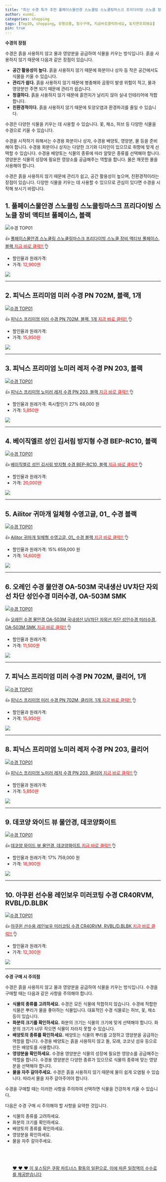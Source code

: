 ```yaml
---
title: "최신 수경 특가 추천 풀페이스물안경 스노쿨링 스노쿨링마스크 프리다이빙 스노클 장비 액티브 풀페이스, 블랙 비교 장점"
author: eunmi.
categories: shopping
tags: [Top10, shopping, 유행상품, 필수구매, 지금바로클릭하세요, 놓치면후회해요]
pin: true
---
```

**수경의 장점**

수경은 흙을 사용하지 않고 물과 영양분을 공급하여 식물을 키우는 방식입니다. 흙을 사용하지 않기 때문에 다음과 같은 장점이 있습니다.

* **공간 활용성이 높다.** 흙을 사용하지 않기 때문에 화분이나 상자 등 작은 공간에서도 식물을 키울 수 있습니다.
* **관리가 쉽다.** 흙을 사용하지 않기 때문에 병충해와 곰팡이 발생 위험이 적고, 물과 영양분만 주면 되기 때문에 관리가 쉽습니다.
* **청결하다.** 흙을 사용하지 않기 때문에 흙먼지가 날리지 않아 실내 인테리어에 적합합니다.
* **친환경적이다.** 흙을 사용하지 않기 때문에 토양오염과 환경파괴를 줄일 수 있습니다.

수경은 다양한 식물을 키우는 데 사용할 수 있습니다. 꽃, 채소, 허브 등 다양한 식물을 수경으로 키울 수 있습니다.

수경을 시작하기 위해서는 수경용 화분이나 상자, 수경용 배양토, 영양분, 물 등을 준비해야 합니다. 수경용 화분이나 상자는 다양한 크기와 디자인이 있으므로 취향에 맞게 선택할 수 있습니다. 수경용 배양토는 식물의 종류에 따라 알맞은 종류를 선택해야 합니다. 영양분은 식물의 성장에 필요한 영양소를 공급해주는 역할을 합니다. 물은 깨끗한 물을 사용해야 합니다.

수경은 흙을 사용하지 않기 때문에 관리가 쉽고, 공간 활용성이 높으며, 친환경적이라는 장점이 있습니다. 다양한 식물을 키우는 데 사용할 수 있으므로 관심이 있다면 수경을 시작해 보시기 바랍니다.

   

## 1. 풀페이스물안경 스노쿨링 스노쿨링마스크 프리다이빙 스노클 장비 액티브 풀페이스, 블랙

![수경 TOP01](https://thumbnail6.coupangcdn.com/thumbnails/remote/230x230ex/image/vendor_inventory/c64b/99ca102452a4fa8575b873dc8c2ff2c3882d2ec451b12bcf1e09580af42a.JPG)


👍 [풀페이스물안경 스노쿨링 스노쿨링마스크 프리다이빙 스노클 장비 액티브 풀페이스, 블랙 <font color=red> 지금 바로 클릭!! </font> ](https://link.coupang.com/re/AFFSDP?lptag=AF3617701&subid=GithubCoopas&pageKey=7439617156&traceid=V0-153&itemId=19342759467&vendorItemId=86509340487) 👌 


- 할인율과 원래가격: 
- 가격: <span style='color:red'>12,900원</span>

[![](/discount_price.png)](https://link.coupang.com/re/AFFSDP?lptag=AF3617701&subid=GithubCoopas&pageKey=7439617156&traceid=V0-153&itemId=19342759467&vendorItemId=86509340487)

---


   

## 2. 피닉스 프리미엄 미러 수경 PN 702M, 블랙, 1개

[![수경 TOP01](https://thumbnail9.coupangcdn.com/thumbnails/remote/230x230ex/image/retail/images/108406060288920-b568c6e7-f6d1-4a5a-995a-549372b0c026.jpg)](https://link.coupang.com/re/AFFSDP?lptag=AF3617701&subid=GithubCoopas&pageKey=27471710&traceid=V0-153&itemId=105730084&vendorItemId=3203260513)


👍 [피닉스 프리미엄 미러 수경 PN 702M, 블랙, 1개 <font color=red> 지금 바로 클릭!! </font> ](https://link.coupang.com/re/AFFSDP?lptag=AF3617701&subid=GithubCoopas&pageKey=27471710&traceid=V0-153&itemId=105730084&vendorItemId=3203260513) 👌 


- 할인율과 원래가격: 
- 가격: <span style='color:red'>15,950원</span>

[![](/discount_price.png)](https://link.coupang.com/re/AFFSDP?lptag=AF3617701&subid=GithubCoopas&pageKey=27471710&traceid=V0-153&itemId=105730084&vendorItemId=3203260513)

---


   

## 3. 피닉스 프리미엄 노미러 레저 수경 PN 203, 블랙

[![수경 TOP01](https://thumbnail10.coupangcdn.com/thumbnails/remote/230x230ex/image/retail/images/97350347042576-0f19d09a-d0e2-4213-a143-3ad0c9fbbf37.jpg)](https://link.coupang.com/re/AFFSDP?lptag=AF3617701&subid=GithubCoopas&pageKey=27471776&traceid=V0-153&itemId=105730265&vendorItemId=3203260693)


👍 [피닉스 프리미엄 노미러 레저 수경 PN 203, 블랙 <font color=red> 지금 바로 클릭!! </font> ](https://link.coupang.com/re/AFFSDP?lptag=AF3617701&subid=GithubCoopas&pageKey=27471776&traceid=V0-153&itemId=105730265&vendorItemId=3203260693) 👌 


- 할인율과 원래가격: 즉시할인가 27%  68,000   원
- 가격: <span style='color:red'>5,850원</span>

[![](/discount_price.png)](https://link.coupang.com/re/AFFSDP?lptag=AF3617701&subid=GithubCoopas&pageKey=27471776&traceid=V0-153&itemId=105730265&vendorItemId=3203260693)

---


   

## 4. 베이직엘르 성인 김서림 방지형 수경 BEP-RC10, 블랙

[![수경 TOP01](https://thumbnail6.coupangcdn.com/thumbnails/remote/230x230ex/image/retail/images/2018/08/27/13/4/004d468a-98d0-4991-ad7e-2bca90246e46.jpg)](https://link.coupang.com/re/AFFSDP?lptag=AF3617701&subid=GithubCoopas&pageKey=127318976&traceid=V0-153&itemId=375391290&vendorItemId=3909688853)


👍 [베이직엘르 성인 김서림 방지형 수경 BEP-RC10, 블랙 <font color=red> 지금 바로 클릭!! </font> ](https://link.coupang.com/re/AFFSDP?lptag=AF3617701&subid=GithubCoopas&pageKey=127318976&traceid=V0-153&itemId=375391290&vendorItemId=3909688853) 👌 


- 할인율과 원래가격: 
- 가격: <span style='color:red'>20,000원</span>

[![](/discount_price.png)](https://link.coupang.com/re/AFFSDP?lptag=AF3617701&subid=GithubCoopas&pageKey=127318976&traceid=V0-153&itemId=375391290&vendorItemId=3909688853)

---


   

## 5. Ailitor 귀마개 일체형 수영고글, 01_ 수경 블랙

[![수경 TOP01](https://thumbnail7.coupangcdn.com/thumbnails/remote/230x230ex/image/vendor_inventory/5f09/b5f5178eefefcbab06b824e59906c48880a4fbe92cb6bb1bf6554035d63d.jpg)](https://link.coupang.com/re/AFFSDP?lptag=AF3617701&subid=GithubCoopas&pageKey=7313090830&traceid=V0-153&itemId=18739389061&vendorItemId=85913220877)


👍 [Ailitor 귀마개 일체형 수영고글, 01_ 수경 블랙 <font color=red> 지금 바로 클릭!! </font> ](https://link.coupang.com/re/AFFSDP?lptag=AF3617701&subid=GithubCoopas&pageKey=7313090830&traceid=V0-153&itemId=18739389061&vendorItemId=85913220877) 👌 


- 할인율과 원래가격: 15%  659,000   원
- 가격: <span style='color:red'>14,600원</span>

[![](/discount_price.png)](https://link.coupang.com/re/AFFSDP?lptag=AF3617701&subid=GithubCoopas&pageKey=7313090830&traceid=V0-153&itemId=18739389061&vendorItemId=85913220877)

---


   

## 6. 오레인 수경 물안경 OA-503M 국내생산 UV차단 자외선 차단 성인수경 미러수경, OA-503M SMK

[![수경 TOP01](https://thumbnail9.coupangcdn.com/thumbnails/remote/230x230ex/image/vendor_inventory/c6c3/63daa23fbe86ce20c80e0ccb297bb714cc4af8983c7c338d9bfd90cd389f.jpg)](https://link.coupang.com/re/AFFSDP?lptag=AF3617701&subid=GithubCoopas&pageKey=212918391&traceid=V0-153&itemId=643374367&vendorItemId=5106281732)


👍 [오레인 수경 물안경 OA-503M 국내생산 UV차단 자외선 차단 성인수경 미러수경, OA-503M SMK <font color=red> 지금 바로 클릭!! </font> ](https://link.coupang.com/re/AFFSDP?lptag=AF3617701&subid=GithubCoopas&pageKey=212918391&traceid=V0-153&itemId=643374367&vendorItemId=5106281732) 👌 


- 할인율과 원래가격: 
- 가격: <span style='color:red'>11,500원</span>

[![](/discount_price.png)](https://link.coupang.com/re/AFFSDP?lptag=AF3617701&subid=GithubCoopas&pageKey=212918391&traceid=V0-153&itemId=643374367&vendorItemId=5106281732)

---


   

## 7. 피닉스 프리미엄 미러 수경 PN 702M, 클리어, 1개

[![수경 TOP01](https://thumbnail9.coupangcdn.com/thumbnails/remote/230x230ex/image/retail/images/112653564704422-620e4eea-a49f-458c-a61c-921d73282ecb.jpg)](https://link.coupang.com/re/AFFSDP?lptag=AF3617701&subid=GithubCoopas&pageKey=27471710&traceid=V0-153&itemId=105730091&vendorItemId=3203260529)


👍 [피닉스 프리미엄 미러 수경 PN 702M, 클리어, 1개 <font color=red> 지금 바로 클릭!! </font> ](https://link.coupang.com/re/AFFSDP?lptag=AF3617701&subid=GithubCoopas&pageKey=27471710&traceid=V0-153&itemId=105730091&vendorItemId=3203260529) 👌 


- 할인율과 원래가격: 
- 가격: <span style='color:red'>15,950원</span>

[![](/discount_price.png)](https://link.coupang.com/re/AFFSDP?lptag=AF3617701&subid=GithubCoopas&pageKey=27471710&traceid=V0-153&itemId=105730091&vendorItemId=3203260529)

---


   

## 8. 피닉스 프리미엄 노미러 레저 수경 PN 203, 클리어

[![수경 TOP01](https://thumbnail10.coupangcdn.com/thumbnails/remote/230x230ex/image/retail/images/96089955228903-f559dc49-9604-4090-a09a-000836fe6909.jpg)](https://link.coupang.com/re/AFFSDP?lptag=AF3617701&subid=GithubCoopas&pageKey=27471776&traceid=V0-153&itemId=105730271&vendorItemId=3203260698)


👍 [피닉스 프리미엄 노미러 레저 수경 PN 203, 클리어 <font color=red> 지금 바로 클릭!! </font> ](https://link.coupang.com/re/AFFSDP?lptag=AF3617701&subid=GithubCoopas&pageKey=27471776&traceid=V0-153&itemId=105730271&vendorItemId=3203260698) 👌 


- 할인율과 원래가격: 
- 가격: <span style='color:red'>5,850원</span>

[![](/discount_price.png)](https://link.coupang.com/re/AFFSDP?lptag=AF3617701&subid=GithubCoopas&pageKey=27471776&traceid=V0-153&itemId=105730271&vendorItemId=3203260698)

---


   

## 9. 데코양 와이드 뷰 물안경, 데코양화이트

[![수경 TOP01](https://thumbnail9.coupangcdn.com/thumbnails/remote/230x230ex/image/vendor_inventory/b0e5/2fd122dbeb822170b440520084cb0547e08b9829f30d85ad339cca3a7811.jpg)](https://link.coupang.com/re/AFFSDP?lptag=AF3617701&subid=GithubCoopas&pageKey=7415809713&traceid=V0-153&itemId=19225158772&vendorItemId=86341812329)


👍 [데코양 와이드 뷰 물안경, 데코양화이트 <font color=red> 지금 바로 클릭!! </font> ](https://link.coupang.com/re/AFFSDP?lptag=AF3617701&subid=GithubCoopas&pageKey=7415809713&traceid=V0-153&itemId=19225158772&vendorItemId=86341812329) 👌 


- 할인율과 원래가격: 17%  759,000   원
- 가격: <span style='color:red'>18,900원</span>

[![](/discount_price.png)](https://link.coupang.com/re/AFFSDP?lptag=AF3617701&subid=GithubCoopas&pageKey=7415809713&traceid=V0-153&itemId=19225158772&vendorItemId=86341812329)

---


   

## 10. 아쿠윈 선수용 레인보우 미러코팅 수경 CR40RVM, RVBL/D.BLBK

[![수경 TOP01](https://thumbnail9.coupangcdn.com/thumbnails/remote/230x230ex/image/product/image/vendoritem/2019/04/12/3013440839/ce2d0396-9517-44c6-99b0-c5ffdd5fc284.jpg)](https://link.coupang.com/re/AFFSDP?lptag=AF3617701&subid=GithubCoopas&pageKey=2068564&traceid=V0-153&itemId=9328005&vendorItemId=3013440839)


👍 [아쿠윈 선수용 레인보우 미러코팅 수경 CR40RVM, RVBL/D.BLBK <font color=red> 지금 바로 클릭!! </font> ](https://link.coupang.com/re/AFFSDP?lptag=AF3617701&subid=GithubCoopas&pageKey=2068564&traceid=V0-153&itemId=9328005&vendorItemId=3013440839) 👌 


- 할인율과 원래가격: 
- 가격: <span style='color:red'>12,300원</span>

[![](/discount_price.png)](https://link.coupang.com/re/AFFSDP?lptag=AF3617701&subid=GithubCoopas&pageKey=2068564&traceid=V0-153&itemId=9328005&vendorItemId=3013440839)

---
**수경 구매 시 주의점**

수경은 흙을 사용하지 않고 물과 영양분을 공급하여 식물을 키우는 방식입니다. 수경을 구매할 때는 다음과 같은 사항을 주의해야 합니다.

* **식물의 종류를 고려하세요.** 수경은 모든 식물에 적합하지 않습니다. 수경에 적합한 식물은 뿌리가 물을 좋아하는 식물입니다. 대표적인 수경 식물로는 허브, 꽃, 채소 등이 있습니다.
* **화분의 크기를 확인하세요.** 화분의 크기는 식물의 크기에 맞게 선택해야 합니다. 화분의 크기가 너무 작으면 식물이 자라지 못할 수 있습니다.
* **배양토의 종류를 확인하세요.** 배양토는 식물의 뿌리를 고정하고 영양분을 공급하는 역할을 합니다. 수경용 배양토는 흙을 사용하지 않고 돌, 모래, 코코넛 섬유 등으로 만든 배양토를 사용합니다.
* **영양분을 확인하세요.** 수경용 영양분은 식물의 성장에 필요한 영양소를 공급해주는 역할을 합니다. 수경용 영양분은 다양한 종류가 있으므로 식물의 종류에 맞는 영양분을 선택해야 합니다.
* **물을 자주 갈아주세요.** 수경은 흙을 사용하지 않기 때문에 물이 쉽게 오염될 수 있습니다. 따라서 물을 자주 갈아주어야 합니다.

수경을 구매할 때는 이러한 사항을 주의하여 선택하면 식물을 건강하게 키울 수 있습니다.

다음은 수경 구매 시 주의해야 할 사항을 요약한 것입니다.

* 식물의 종류를 고려하세요.
* 화분의 크기를 확인하세요.
* 배양토의 종류를 확인하세요.
* 영양분을 확인하세요.
* 물을 자주 갈아주세요.<br><br><br><br><br> [ ❤ ❤ ❤ 이 포스팅은 쿠팡 파트너스 활동의 일환으로, 이에 따른 일정액의 수수료를 제공받습니다](https://link.coupang.com/a/bcEFyh)